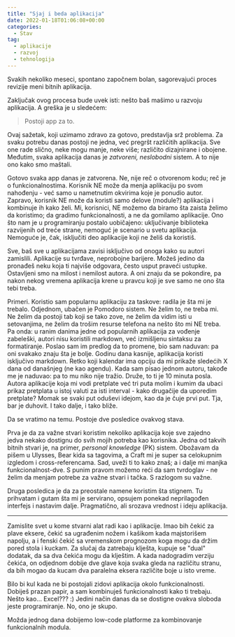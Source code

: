 ```yaml
---
title: "Sjaj i beda aplikacija"
date: 2022-01-18T01:06:08+00:00
categories:
  - Stav
tag:
  - aplikacije
  - razvoj
  - tehnologija
---
```


Svakih nekoliko meseci, spontano započnem bolan, sagorevajući proces revizije meni bitnih aplikacija.

Zaključak ovog procesa bude uvek isti: nešto baš mašimo u razvoju aplikacija. A greška je u sledećem:

<!--more-->

> Postoji app za to.

Ovaj sažetak, koji uzimamo zdravo za gotovo, predstavlja srž problema. Za svaku potrebu danas postoji ne jedna, već pregršt različitih aplikacija. Sve one rade slično, neke mogu manje, neke više; različito dizajnirane i obojene. Međutim, svaka aplikacija danas je _zatvoreni, neslobodni_ sistem. A to nije ono kako smo maštali.

Gotovo svaka app danas je zatvorena. Ne, nije reč o otvorenom kodu; reč je o funkcionalnostima. Korisnik NE može da menja aplikaciju po svom nahođenju - već samo u nametnutim okvirima koje je ponudio autor. Zapravo, korisnik NE može da koristi samo delove (module?) aplikacija i kombinuje ih kako želi. Mi, korisnici, NE možemo da biramo šta zaista želimo da koristimo; da gradimo funkcionalnosti, a ne da gomilamo aplikacije. Ono što nam je u programiranju postalo uobičajeno: uključivanje biblioteka razvijenih od treće strane, nemoguć je scenario u svetu aplikacija. Nemoguće je, čak, isključiti deo aplikacije koji ne želiš da koristiš.

Sve, baš sve u aplikacijama zavisi isključivo od onoga kako su autori zamislili. Aplikacije su tvrđave, neprobojne barijere. Možeš jedino da pronađeš neku koja ti najviše odgovara, često usput praveći ustupke. Ostavljeni smo na milost i nemilost autora. A oni znaju da se pokondire, pa nakon nekog vremena aplikacija krene u pravcu koji je sve samo ne ono šta tebi treba.

Primeri. Koristio sam popularnu aplikaciju za taskove: radila je šta mi je trebalo. Odjednom, ubačen je Pomodoro sistem. Ne želim to, ne treba mi. Ne želim da postoji tab koji se tako zove, ne želim da vidim isti u setovanjima, ne želim da trošim resurse telefona na nešto što mi NE treba. Pa onda: u ranim danima jedne od popularnih aplikacija za vođenje zabeleški, autori nisu koristili markdown, već izmišljenu sintaksu za formatiranje. Poslao sam im predlog da to promene, bio sam naduvan: pa oni svakako znaju šta je bolje. Godinu dana kasnije, aplikacija koristi isključivo markdown. Retko koji kalendar ima opciju da mi prikaže sledećih X dana od današnjeg (ne kao agendu). Kada sam pisao jednom autoru, takođe me je naduvao: pa to mu niko nije tražio. Druže, to ti je 10 minuta posla. Autora aplikacije koja mi vodi pretplate već tri puta molim i kumim da ubaci prikaz pretplata u istoj valuti za isti interval - kako drugačije da uporedim pretplate? Momak se svaki put oduševi idejom, kao da je čuje prvi put. Tja, bar je duhovit. I tako dalje, i tako bliže.

Da se vratimo na temu. Postoje dve posledice ovakvog stava.

Prva je da za važne stvari koristim nekoliko aplikacija koje sve zajedno jedva nekako dostignu do svih mojih potreba kao korisnika. Jedna od takvih bitnih stvari je, na primer, _personal knowledge_ (PK) sistem. Obožavam da pišem u Ulysses, Bear kida sa tagovima, a Craft mi je super sa celokupnim izgledom i cross-referencama. Sad, uveži ti to kako znaš; a i dalje mi manjka funkcionalnost-dve. S punim pravom možemo reći da sam tvrdoglav - ne želim da menjam potrebe za važne stvari i tačka. S razlogom su važne.

Druga posledica je da za preostale namene koristim šta stignem. Tu prihvatam i gutam šta mi je servirano, opsujem ponekad neprilagođen interfejs i nastavim dalje. Pragmatično, ali srozava vrednost i ideju aplikacija.

----

Zamislite svet u kome stvarni alat radi kao i aplikacije. Imao bih čekić za plave eksere, čekić sa ugrađenim nožem i kašikom kada majstorišem napolju, a i fenski čekić sa vremenskom prognozom koga mogu da držim pored stola i kuckam. Za slučaj da zatrebaju klješta, kupuje se "dual" dodatak, da sa dva čekića mogu da klještim. A kada nadogradim verziju čekića, on odjednom dobije dve glave koja svaka gleda na različitu stranu, da bih mogao da kucam dva paralelna eksera različite boje u isto vreme.

Bilo bi kul kada ne bi postojali zidovi aplikacija okolo funkcionalnosti. Dobiješ prazan papir, a sam kombinuješ funkcionalnosti kako ti trebaju. Nešto kao... Excel??? :) Jedini način danas da se dostigne ovakva sloboda jeste programiranje. No, ono je skupo.

Možda jednog dana dobijemo low-code platforme za kombinovanje funkcionalnih modula.
